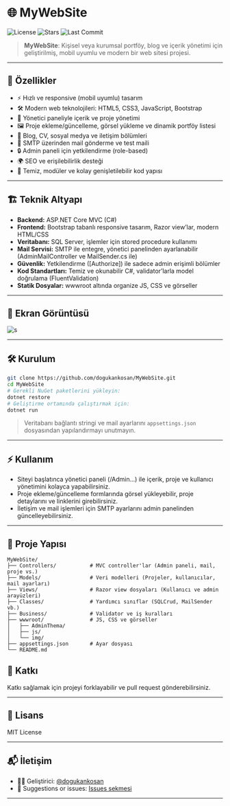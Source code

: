 # 🌐 MyWebSite

![License](https://img.shields.io/github/license/dogukankosan/MyWebSite)
![Stars](https://img.shields.io/github/stars/dogukankosan/MyWebSite)
![Last Commit](https://img.shields.io/github/last-commit/dogukankosan/MyWebSite)

> **MyWebSite**: Kişisel veya kurumsal portföy, blog ve içerik yönetimi için geliştirilmiş, mobil uyumlu ve modern bir web sitesi projesi.

---

## 🚀 Özellikler

- ⚡ Hızlı ve responsive (mobil uyumlu) tasarım
- 🛠️ Modern web teknolojileri: HTML5, CSS3, JavaScript, Bootstrap
- 👤 Yönetici paneliyle içerik ve proje yönetimi
- 🖼️ Proje ekleme/güncelleme, görsel yükleme ve dinamik portföy listesi
- 💬 Blog, CV, sosyal medya ve iletişim bölümleri
- 📧 SMTP üzerinden mail gönderme ve test maili
- 🔒 Admin paneli için yetkilendirme (role-based)
- 🌍 SEO ve erişilebilirlik desteği
- 🧩 Temiz, modüler ve kolay genişletilebilir kod yapısı

---

## 🏗️ Teknik Altyapı

- **Backend:** ASP.NET Core MVC (C#)
- **Frontend:** Bootstrap tabanlı responsive tasarım, Razor view’lar, modern HTML/CSS
- **Veritabanı:** SQL Server, işlemler için stored procedure kullanımı
- **Mail Servisi:** SMTP ile entegre, yönetici panelinden ayarlanabilir (AdminMailController ve MailSender.cs ile)
- **Güvenlik:** Yetkilendirme ([Authorize]) ile sadece admin erişimli bölümler
- **Kod Standartları:** Temiz ve okunabilir C#, validator’larla model doğrulama (FluentValidation)
- **Statik Dosyalar:** wwwroot altında organize JS, CSS ve görseller

---

## 📸 Ekran Görüntüsü

![s](https://github.com/user-attachments/assets/aef9c94b-5b2a-419e-93bd-e7800d08ee1c)

---

## 🛠️ Kurulum

```bash
git clone https://github.com/dogukankosan/MyWebSite.git
cd MyWebSite
# Gerekli NuGet paketlerini yükleyin:
dotnet restore
# Geliştirme ortamında çalıştırmak için:
dotnet run
```
> Veritabanı bağlantı stringi ve mail ayarlarını `appsettings.json` dosyasından yapılandırmayı unutmayın.

---

## ⚡ Kullanım

- Siteyi başlatınca yönetici paneli (/Admin...) ile içerik, proje ve kullanıcı yönetimini kolayca yapabilirsiniz.
- Proje ekleme/güncelleme formlarında görsel yükleyebilir, proje detaylarını ve linklerini girebilirsiniz.
- İletişim ve mail işlemleri için SMTP ayarlarını admin panelinden güncelleyebilirsiniz.

---

## 📁 Proje Yapısı

```
MyWebSite/
├── Controllers/           # MVC controller'lar (Admin paneli, mail, proje vs.)
├── Models/                # Veri modelleri (Projeler, kullanıcılar, mail ayarları)
├── Views/                 # Razor view dosyaları (Kullanıcı ve admin arayüzleri)
├── Classes/               # Yardımcı sınıflar (SQLCrud, MailSender vb.)
├── Business/              # Validator ve iş kuralları
├── wwwroot/               # JS, CSS ve görseller
│   ├── AdminThema/
│   ├── js/
│   └── img/
├── appsettings.json       # Ayar dosyası
└── README.md
```

## 🤝 Katkı

Katkı sağlamak için projeyi forklayabilir ve pull request gönderebilirsiniz.

---

## 📄 Lisans

MIT License

---

## 📬 İletişim

- 👨‍💻 Geliştirici: [@dogukankosan](https://github.com/dogukankosan)  
- 🐞 Suggestions or issues: [Issues sekmesi](https://github.com/dogukankosan/LogoWhatsappEntegrasyon/issues)

---

